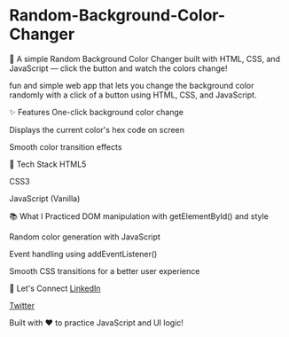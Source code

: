 # Random-Background-Color-Changer
🎨 A simple Random Background Color Changer built with HTML, CSS, and JavaScript — click the button and watch the colors change!

 fun and simple web app that lets you change the background color randomly with a click of a button using HTML, CSS, and JavaScript.

✨ Features
One-click background color change

Displays the current color's hex code on screen

Smooth color transition effects

🚀 Tech Stack
HTML5

CSS3

JavaScript (Vanilla)

📚 What I Practiced
DOM manipulation with getElementById() and style

Random color generation with JavaScript

Event handling using addEventListener()

Smooth CSS transitions for a better user experience


🤝 Let's Connect
[LinkedIn](https://www.linkedin.com/in/abhinash-gupta-b0256621a/)

[Twitter](https://x.com/Abhiiinash)

Built with ❤️ to practice JavaScript and UI logic!
